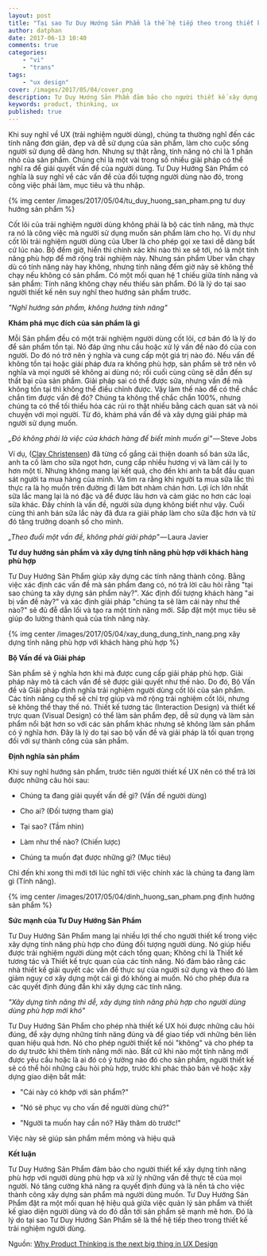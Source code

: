```yaml
---
layout: post
title: "Tại sao Tư Duy Hướng Sản Phẩm là thế hệ tiếp theo trong thiết kế trải nghiệm người dùng"
author: datphan
date: 2017-06-13 10:40
comments: true
categories:
    - "vi"
    - "trans"
tags:
    - "ux design"
cover: /images/2017/05/04/cover.png
description: Tư Duy Hướng Sản Phẩm đảm bảo cho người thiết kế xây dựng tính năng phù hợp với người dùng phù hợp và xử lý những vấn đề thực tế của mọi người. Nó tăng cường khả năng ra quyết định đúng và là nền tả cho việc thành công xây dựng sản phẩm mà người dùng muốn. Tư Duy Hướng Sản Phẩm đặt ra một mối quan hệ hiệu quả giữa việc quản lý sản phẩm và thiết kế giao diện người dùng và do đó dẫn tới sản phẩm sẽ mạnh mẽ hơn.
keywords: product, thinking, ux
published: true
---
```


Khi suy nghĩ về UX (trải nghiệm người dùng), chúng ta thường nghĩ đến các tính năng đơn giản, đẹp và dễ sử dụng của sản phẩm, làm cho cuộc sống người sử dụng dễ dàng hơn. Nhưng sự thật rằng, tính năng nó chỉ là 1 phần nhỏ của sản phẩm. Chúng chỉ là một vài trong số nhiều giải pháp có thể nghĩ ra để giải quyết vấn đề của người dùng. Tư Duy Hướng Sản Phẩm có nghĩa là suy nghĩ về các vấn đề của đối tượng người dùng nào đó, trong công việc phải làm, mục tiêu và thu nhập.

{% img center /images/2017/05/04/tu_duy_huong_san_pham.png tư duy hướng sản phẩm %}

<!-- more -->


Cốt lõi của trải nghiệm người dùng không phải là bộ các tính năng, mà thực ra nó là công việc mà người sử dụng muốn sản phẩm làm cho họ. Ví dụ như cốt lõi trải nghiệm người dùng của Uber là cho phép gọi xe taxi dễ dàng bất cứ lúc nào. Bộ đếm giờ, hiển thì chính xác khi nào thì xe sẽ tới, nó là một tính năng phù hợp để mở rộng trải nghiệm này. Nhưng sản phẩm Uber vẫn chạy dù có tính năng này hay không, nhưng tính năng đếm giờ này sẽ không thể chạy nếu không có sản phẩm. Có một mối quan hệ 1 chiều giữa tính năng và sản phẩm: Tính năng không chạy nếu thiếu sản phẩm. Đó là lý do tại sao người thiết kế nên suy nghĩ theo hướng sản phẩm trước.

*"Nghĩ hướng sản phẩm, không hướng tính năng"*

**Khám phá mục đích của sản phẩm là gì**

Mỗi Sản phẩm đều có một trải nghiệm người dùng cốt lõi, cơ bản đó là lý do để sản phẩm tồn tại. Nó đáp ứng nhu cầu hoặc xử lý vấn đề nào đó của con người. Do đó nó trở nên ý nghĩa và cung cấp một giá trị nào đó. Nếu vấn đề không tồn tại hoặc giải pháp đưa ra không phù hợp, sản phẩm sẽ trở nên vô nghĩa và mọi người sẽ không ai dùng nó; rồi cuối cùng cũng sẽ dẫn đến sự thất bại của sản phẩm. Giải pháp sai có thể được sửa, nhưng vấn đề mà không tồn tại thì không thể điều chỉnh được. Vậy làm thế nào để có thể chắc chắn tìm được vấn đề đó? Chúng ta không thể chắc chắn 100%, nhưng chúng ta có thể tối thiểu hóa các rủi ro thật nhiều bằng cách quan sát và nói chuyện với mọi người. Từ đó, khám phá vấn đề và xây dựng giải pháp mà người sử dụng muốn.


*„Đó không phải là việc của khách hàng để biết mình muốn gì"* — Steve Jobs


Ví dụ, ([Clay Christensen](http://ipony.de/?p=3495])) đã từng cố gắng cải thiện doanh số bán sữa lắc, anh ta cố làm cho sữa ngọt hơn, cung cấp nhiều hương vị và làm cái ly to hơn một tí. Nhưng không mang lại kết quả, cho đến khi anh ta bắt đầu quan sát người ta mua hàng của mình. Và tìm ra rằng khi người ta mua sữa lắc thì thực ra là họ muốn trên đường đi làm bớt nhàm chán hơn. Lợi ích lớn nhất sữa lắc mang lại là nó đặc và để được lâu hơn và cảm giác no hơn các loại sữa khác. Đây chính là vấn đề, người sửa dụng không biết như vậy. Cuối cùng thì anh bán sữa lắc này đã đưa ra giải pháp làm cho sữa đặc hơn và từ đó tăng trưởng doanh số cho mình.


*„Theo đuổi một vấn đề, không phải giải pháp"* — Laura Javier


**Tư duy hướng sản phẩm và xây dựng tính năng phù hợp với khách hàng phù hợp**

Tư Duy Hướng Sản Phẩm giúp xây dựng các tính năng thành công. Bằng việc xác định các vấn đề mà sản phẩm đang có, nó trả lời câu hỏi rằng "tại sao chúng ta xây dựng sản phẩm này?". Xác định đối tượng khách hàng "ai bị vấn đề này?" và xác định giải pháp "chúng ta sẽ làm cái này như thế nào?" sẽ đủ đễ dẫn lối và tạo ra một tính năng mới. Sắp đặt một mục tiêu sẽ giúp đo lường thành quả của tính năng này.

{% img center /images/2017/05/04/xay_dung_dung_tinh_nang.png xây dựng tính năng phù hợp với khách hàng phù hợp %}

**Bộ Vấn đề và Giải pháp**

Sản phẩm sẽ ý nghĩa hơn khi mà được cung cấp giải pháp phù hợp. Giải pháp này mô tả cách vấn đề sẽ được giải quyết như thế nào. Do đó, Bộ Vấn đề và Giải pháp định nghĩa trải nghiệm người dùng cốt lõi của sản phẩm. Các tính năng cụ thể sẽ chỉ trợ giúp và mở rộng trải nghiệm cốt lõi, nhưng sẽ không thể thay thế nó. Thiết kế tương tác (Interaction Design) và thiết kế trực quan (Visual Design) có thể làm sản phẩm đẹp, dễ sử dụng và làm sản phẩm nổi bật hơn so với các sản phẩm khác nhưng sẽ không làm sản phẩm có ý nghĩa hơn. Đây là lý do tại sao bộ vấn đề và giải pháp là tối quan trọng đối với sự thành công của sản phẩm.

**Định nghĩa sản phẩm**

Khi suy nghĩ hướng sản phẩm, trước tiên người thiết kế UX nên có thể trả lời được những câu hỏi sau:

- Chúng ta đang giải quyết vấn đề gì? (Vấn đề người dùng)

- Cho ai? (Đối tượng tham gia)

- Tại sao? (Tầm nhìn)

- Làm như thế nào? (Chiến lược)

- Chúng ta muốn đạt được những gì? (Mục tiêu)

Chỉ đến khi xong thì mới tới lúc nghĩ tới việc chính xác là chúng ta đang làm gì (Tính năng).

{% img center /images/2017/05/04/dinh_huong_san_pham.png định hướng sản phẩm %}


**Sức mạnh của Tư Duy Hướng Sản Phẩm**

Tư Duy Hướng Sản Phẩm mang lại nhiều lợi thế cho người thiết kế trong việc xây dựng tính năng phù hợp cho đúng đối tượng người dùng. Nó giúp hiểu được trải nghiệm người dùng một cách tổng quan; Không chỉ là Thiết kế tương tác và Thiết kế trực quan của các tính năng. Nó đảm bảo rằng các nhà thiết kế giải quyết các vấn đề thực sự của người sử dụng và theo đó làm giảm nguy cơ xây dựng một cái gì đó không ai muốn. Nó cho phép đưa ra các quyết định đúng đắn khi xây dựng các tính năng.

*"Xây dựng tính năng thì dễ, xây dựng tính năng phù hợp cho người dùng dùng phù hợp mới khó"*


Tư Duy Hướng Sản Phẩm cho phép nhà thiết kế UX hỏi được những câu hỏi đúng, để xậy dựng những tính năng đúng và để giao tiếp với những bên liên quan hiệu quả hơn. Nó cho phép người thiết kế nói "không" và cho phép ta do dự trước khi thêm tính năng mới nào. Bất cứ khi nào một tính năng mới được yêu cầu hoặc là ai đó có ý tưởng nào đó cho sản phẩm, người thiết kế sẽ có thể hỏi những câu hỏi phù hợp, trước khi phác thảo bản vẽ hoặc xậy dựng giao diện bắt mắt:

- "Cái này có khớp với sản phẩm?"

- "Nó sẽ phục vụ cho vấn đề người dùng chứ?"

- "Người ta muốn hay cần nó? Hãy thăm dò trước!"

Việc này sẽ giúp sản phẩm mềm mỏng và hiệu quả


**Kết luận**

Tư Duy Hướng Sản Phẩm đảm bảo cho người thiết kế xây dựng tính năng phù hợp với người dùng phù hợp và xử lý những vấn đề thực tế của mọi người. Nó tăng cường khả năng ra quyết định đúng và là nền tả cho việc thành công xây dựng sản phẩm mà người dùng muốn. Tư Duy Hướng Sản Phẩm đặt ra một mối quan hệ hiệu quả giữa việc quản lý sản phẩm và thiết kế giao diện người dùng và do đó dẫn tới sản phẩm sẽ mạnh mẽ hơn. Đó là lý do tại sao Tư Duy Hướng Sản Phẩm sẽ là thế hệ tiếp theo trong thiết kế trải nghiệm người dùng.



Nguồn: [Why Product Thinking is the next big thing in UX Design](https://medium.com/@jaf_designer/why-product-thinking-is-the-next-big-thing-in-ux-design-ee7de959f3fe)